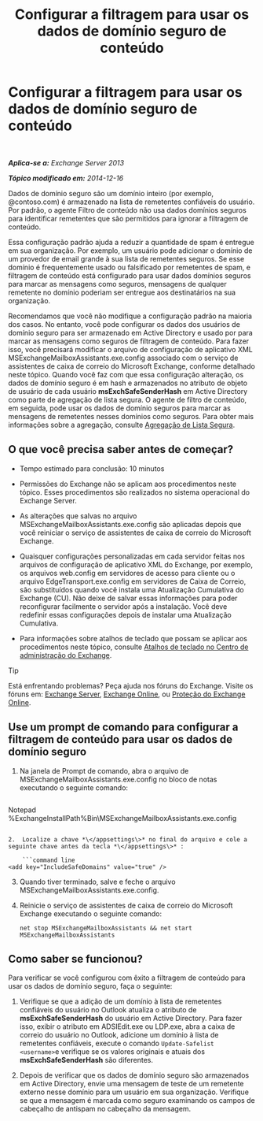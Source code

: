 ﻿---
title: 'Configurar a filtragem para usar os dados de domínio seguro de conteúdo'
TOCTitle: Configurar a filtragem para usar os dados de domínio seguro de conteúdo
ms:assetid: 1ee2b663-b4f3-4fef-8954-986f2d820924
ms:mtpsurl: https://technet.microsoft.com/pt-br/library/Dn467930(v=EXCHG.150)
ms:contentKeyID: 59635875
ms.date: 05/22/2018
mtps_version: v=EXCHG.150
ms.translationtype: MT
---

# Configurar a filtragem para usar os dados de domínio seguro de conteúdo

 

_**Aplica-se a:** Exchange Server 2013_

_**Tópico modificado em:** 2014-12-16_

Dados de domínio seguro são um domínio inteiro (por exemplo, @contoso.com) é armazenado na lista de remetentes confiáveis do usuário. Por padrão, o agente Filtro de conteúdo não usa dados domínios seguros para identificar remetentes que são permitidos para ignorar a filtragem de conteúdo.

Essa configuração padrão ajuda a reduzir a quantidade de spam é entregue em sua organização. Por exemplo, um usuário pode adicionar o domínio de um provedor de email grande à sua lista de remetentes seguros. Se esse domínio é frequentemente usado ou falsificado por remetentes de spam, e filtragem de conteúdo está configurado para usar dados domínios seguros para marcar as mensagens como seguros, mensagens de qualquer remetente no domínio poderiam ser entregue aos destinatários na sua organização.

Recomendamos que você não modifique a configuração padrão na maioria dos casos. No entanto, você pode configurar os dados dos usuários de domínio seguro para ser armazenado em Active Directory e usado por para marcar as mensagens como seguros de filtragem de conteúdo. Para fazer isso, você precisará modificar o arquivo de configuração de aplicativo XML MSExchangeMailboxAssistants.exe.config associado com o serviço de assistentes de caixa de correio do Microsoft Exchange, conforme detalhado neste tópico. Quando você faz com que essa configuração alteração, os dados de domínio seguro é em hash e armazenados no atributo de objeto de usuário de cada usuário **msExchSafeSenderHash** em Active Directory como parte de agregação de lista segura. O agente de filtro de conteúdo, em seguida, pode usar os dados de domínio seguros para marcar as mensagens de remetentes nesses domínios como seguros. Para obter mais informações sobre a agregação, consulte [Agregação de Lista Segura](safelist-aggregation-exchange-2013-help.md).

## O que você precisa saber antes de começar?

  - Tempo estimado para conclusão: 10 minutos

  - Permissões do Exchange não se aplicam aos procedimentos neste tópico. Esses procedimentos são realizados no sistema operacional do Exchange Server.

  - As alterações que salvas no arquivo MSExchangeMailboxAssistants.exe.config são aplicadas depois que você reiniciar o serviço de assistentes de caixa de correio do Microsoft Exchange.

  - Quaisquer configurações personalizadas em cada servidor feitas nos arquivos de configuração de aplicativo XML do Exchange, por exemplo, os arquivos web.config em servidores de acesso para cliente ou o arquivo EdgeTransport.exe.config em servidores de Caixa de Correio, são substituídos quando você instala uma Atualização Cumulativa do Exchange (CU). Não deixe de salvar essas informações para poder reconfigurar facilmente o servidor após a instalação. Você deve redefinir essas configurações depois de instalar uma Atualização Cumulativa.

  - Para informações sobre atalhos de teclado que possam se aplicar aos procedimentos neste tópico, consulte [Atalhos de teclado no Centro de administração do Exchange](keyboard-shortcuts-in-the-exchange-admin-center-exchange-online-protection-help.md).


> [!TIP]
> Está enfrentando problemas? Peça ajuda nos fóruns do Exchange. Visite os fóruns em: <A href="https://go.microsoft.com/fwlink/p/?linkid=60612">Exchange Server</A>, <A href="https://go.microsoft.com/fwlink/p/?linkid=267542">Exchange Online</A>, ou <A href="https://go.microsoft.com/fwlink/p/?linkid=285351">Proteção do Exchange Online</A>.



## Use um prompt de comando para configurar a filtragem de conteúdo para usar os dados de domínio seguro

1.  Na janela de Prompt de comando, abra o arquivo de MSExchangeMailboxAssistants.exe.config no bloco de notas executando o seguinte comando:
    
    ```powershell
Notepad %ExchangeInstallPath%Bin\MSExchangeMailboxAssistants.exe.config
```

2.  Localize a chave *\</appsettings\>* no final do arquivo e cole a seguinte chave antes da tecla *\</appsettings\>* :
    
    ```command line
<add key="IncludeSafeDomains" value="true" />
```

3.  Quando tiver terminado, salve e feche o arquivo MSExchangeMailboxAssistants.exe.config.

4.  Reinicie o serviço de assistentes de caixa de correio do Microsoft Exchange executando o seguinte comando:
    
        net stop MSExchangeMailboxAssistants && net start MSExchangeMailboxAssistants

## Como saber se funcionou?

Para verificar se você configurou com êxito a filtragem de conteúdo para usar os dados de domínio seguro, faça o seguinte:

1.  Verifique se que a adição de um domínio à lista de remetentes confiáveis do usuário no Outlook atualiza o atributo de **msExchSafeSenderHash** do usuário em Active Directory. Para fazer isso, exibir o atributo em ADSIEdit.exe ou LDP.exe, abra a caixa de correio do usuário no Outlook, adicione um domínio à lista de remetentes confiáveis, execute o comando `Update-Safelist <username>`e verifique se os valores originais e atuais dos **msExchSafeSenderHash** são diferentes.

2.  Depois de verificar que os dados de domínio seguro são armazenados em Active Directory, envie uma mensagem de teste de um remetente externo nesse domínio para um usuário em sua organização. Verifique se que a mensagem é marcada como seguro examinando os campos de cabeçalho de antispam no cabeçalho da mensagem.

